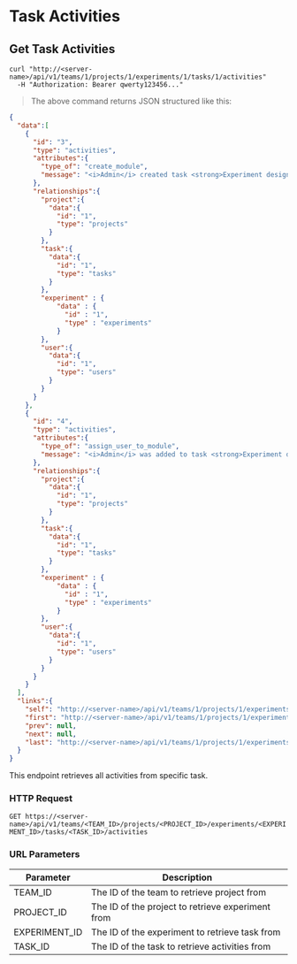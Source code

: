 # Task Activities

## Get Task Activities

```shell
curl "http://<server-name>/api/v1/teams/1/projects/1/experiments/1/tasks/1/activities"
  -H "Authorization: Bearer qwerty123456..."
```

> The above command returns JSON structured like this:

```json
{
  "data":[
    {
      "id": "3",
      "type": "activities",
      "attributes":{
        "type_of": "create_module",
        "message": "<i>Admin</i> created task <strong>Experiment design</strong>."
      },
      "relationships":{
        "project":{
          "data":{
            "id": "1",
            "type": "projects"
          }
        },
        "task":{
          "data":{
            "id": "1",
            "type": "tasks"
          }
        },
        "experiment" : {
            "data" : {
              "id" : "1",
              "type" : "experiments"
            }
        },
        "user":{
          "data":{
            "id": "1",
            "type": "users"
          }
        }
      }
    },
    {
      "id": "4",
      "type": "activities",
      "attributes":{
        "type_of": "assign_user_to_module",
        "message": "<i>Admin</i> was added to task <strong>Experiment design</strong> by <i>Admin</i>."
      },
      "relationships":{
        "project":{
          "data":{
            "id": "1",
            "type": "projects"
          }
        },
        "task":{
          "data":{
            "id": "1",
            "type": "tasks"
          }
        },
        "experiment" : {
            "data" : {
              "id" : "1",
              "type" : "experiments"
            }
        },
        "user":{
          "data":{
            "id": "1",
            "type": "users"
          }
        }
      }
    }
  ],
  "links":{
    "self": "http://<server-name>/api/v1/teams/1/projects/1/experiments/1/tasks/1/activities?page%5Bnumber%5D=1&page%5Bsize%5D=10",
    "first": "http://<server-name>/api/v1/teams/1/projects/1/experiments/1/tasks/1/activities?page%5Bnumber%5D=1&page%5Bsize%5D=10",
    "prev": null,
    "next": null,
    "last": "http://<server-name>/api/v1/teams/1/projects/1/experiments/1/tasks/1/activities?page%5Bnumber%5D=1&page%5Bsize%5D=10"
  }
}
```

This endpoint retrieves all activities from specific task.

### HTTP Request

`GET https://<server-name>/api/v1/teams/<TEAM_ID>/projects/<PROJECT_ID>/experiments/<EXPERIMENT_ID>/tasks/<TASK_ID>/activities`

### URL Parameters

Parameter | Description
--------- | -----------
TEAM_ID | The ID of the team to retrieve project from
PROJECT_ID | The ID of the project to retrieve experiment from
EXPERIMENT_ID | The ID of the experiment to retrieve task from
TASK_ID | The ID of the task to retrieve activities from

